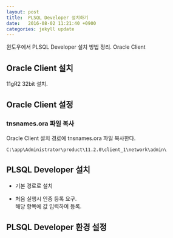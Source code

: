 ```yaml
---
layout: post
title:  PLSQL Developer 설치하기
date:   2016-08-02 11:21:40 +0900
categories: jekyll update
---
```


윈도우에서 PLSQL Developer 설치 방법 정리. Oracle Client


Oracle Client 설치
--------------------

11gR2 32bit 설치.


Oracle Client 설정
------------------------

### tnsnames.ora 파일 복사

Oracle Client 설치 경로에 tnsnames.ora 파일 복사한다.

`C:\app\Administrator\product\11.2.0\client_1\network\admin\`


PLSQL Developer 설치
---------------------

- 기본 경로로 설치

- 처음 실행시 인증 등록 요구.  
해당 항목에 값 입력하여 등록.

PLSQL Developer 환경 설정
--------------------------

